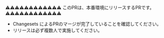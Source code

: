 ⚠️⚠️⚠️⚠️⚠️⚠️⚠️⚠️⚠️⚠️⚠️⚠️
このPRは、本番環境にリリースするPRです。
⚠️⚠️⚠️⚠️⚠️⚠️⚠️⚠️⚠️⚠️⚠️⚠️

- Changesets によるPRのマージが完了していることを確認してください。
- リリースは必ず複数人で実施してください。